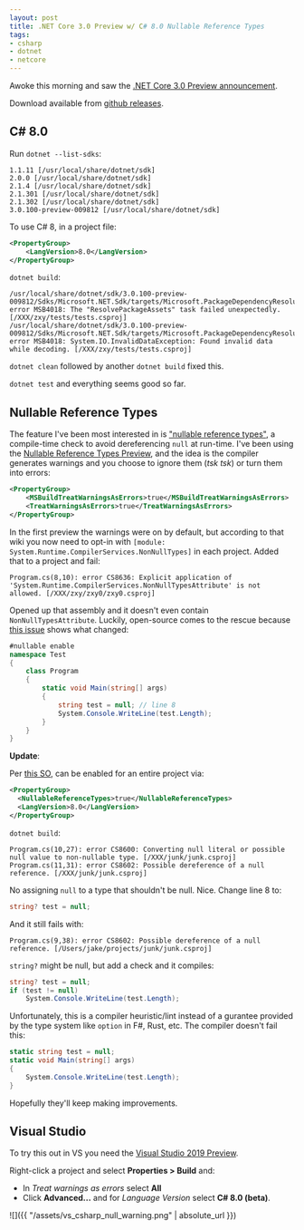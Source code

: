 ```yaml
---
layout: post
title: .NET Core 3.0 Preview w/ C# 8.0 Nullable Reference Types
tags:
- csharp
- dotnet
- netcore
---
```


Awoke this morning and saw the [.NET Core 3.0 Preview announcement](https://blogs.msdn.microsoft.com/dotnet/2018/12/04/announcing-net-core-3-preview-1-and-open-sourcing-windows-desktop-frameworks/).

Download available from [github releases](https://github.com/dotnet/core/blob/master/release-notes/3.0/preview/3.0.0-preview1.md).

## C# 8.0

Run `dotnet --list-sdks`:
```
1.1.11 [/usr/local/share/dotnet/sdk]
2.0.0 [/usr/local/share/dotnet/sdk]
2.1.4 [/usr/local/share/dotnet/sdk]
2.1.301 [/usr/local/share/dotnet/sdk]
2.1.302 [/usr/local/share/dotnet/sdk]
3.0.100-preview-009812 [/usr/local/share/dotnet/sdk]
```

To use C# 8, in a project file:
```xml
<PropertyGroup>
    <LangVersion>8.0</LangVersion>
</PropertyGroup>
```

`dotnet build`:
```
/usr/local/share/dotnet/sdk/3.0.100-preview-009812/Sdks/Microsoft.NET.Sdk/targets/Microsoft.PackageDependencyResolution.targets(220,5): error MSB4018: The "ResolvePackageAssets" task failed unexpectedly. [/XXX/zxy/tests/tests.csproj]
/usr/local/share/dotnet/sdk/3.0.100-preview-009812/Sdks/Microsoft.NET.Sdk/targets/Microsoft.PackageDependencyResolution.targets(220,5): error MSB4018: System.IO.InvalidDataException: Found invalid data while decoding. [/XXX/zxy/tests/tests.csproj]
```

`dotnet clean` followed by another `dotnet build` fixed this.

`dotnet test` and everything seems good so far.

## Nullable Reference Types

The feature I've been most interested in is ["nullable reference types"](https://blogs.msdn.microsoft.com/dotnet/2017/11/15/nullable-reference-types-in-csharp/), a compile-time check to avoid dereferencing `null` at run-time.  I've been using the [Nullable Reference Types Preview](https://github.com/dotnet/csharplang/wiki/Nullable-Reference-Types-Preview), and the idea is the compiler generates warnings and you choose to ignore them (_tsk tsk_) or turn them into errors:
```xml
<PropertyGroup>
    <MSBuildTreatWarningsAsErrors>true</MSBuildTreatWarningsAsErrors>
    <TreatWarningsAsErrors>true</TreatWarningsAsErrors>
</PropertyGroup>
```

In the first preview the warnings were on by default, but according to that wiki you now need to opt-in with `[module: System.Runtime.CompilerServices.NonNullTypes]` in each project.  Added that to a project and fail:

```
Program.cs(8,10): error CS8636: Explicit application of 'System.Runtime.CompilerServices.NonNullTypesAttribute' is not allowed. [/XXX/zxy/zxy0/zxy0.csproj]
```

Opened up that assembly and it doesn't even contain `NonNullTypesAttribute`.  Luckily, open-source comes to the rescue because [this issue](https://github.com/dotnet/roslyn/issues/30583) shows what changed:

```csharp
#nullable enable
namespace Test
{
    class Program
    {
        static void Main(string[] args)
        {
            string test = null; // line 8
            System.Console.WriteLine(test.Length);
        }
    }
}
```

__Update__:

Per [this SO](https://stackoverflow.com/questions/53633538/how-to-enable-nullable-reference-types-feature-of-c-sharp-8-0-for-the-whole-proj), can be enabled for an entire project via:
```xml
<PropertyGroup>
  <NullableReferenceTypes>true</NullableReferenceTypes>
  <LangVersion>8.0</LangVersion>
</PropertyGroup>
```

`dotnet build`:
```
Program.cs(10,27): error CS8600: Converting null literal or possible null value to non-nullable type. [/XXX/junk/junk.csproj]
Program.cs(11,31): error CS8602: Possible dereference of a null reference. [/XXX/junk/junk.csproj]
```

No assigning `null` to a type that shouldn't be null.  Nice. Change line 8 to:
```csharp
string? test = null;
```

And it still fails with:
```
Program.cs(9,38): error CS8602: Possible dereference of a null reference. [/Users/jake/projects/junk/junk.csproj]
```

`string?` might be null, but add a check and it compiles:
```csharp
string? test = null;
if (test != null)
    System.Console.WriteLine(test.Length);
```

Unfortunately, this is a compiler heuristic/lint instead of a gurantee provided by the type system like `option` in F#, Rust, etc.  The compiler doesn't fail this:
```csharp
static string test = null;
static void Main(string[] args)
{
    System.Console.WriteLine(test.Length);
}
```

Hopefully they'll keep making improvements.

## Visual Studio

To try this out in VS you need the [Visual Studio 2019 Preview](https://docs.microsoft.com/en-us/visualstudio/releases/2019/release-notes-preview).

Right-click a project and select __Properties > Build__ and:
- In _Treat warnings as errors_ select __All__
- Click __Advanced...__ and for _Language Version_ select __C# 8.0 (beta)__.


![]({{ "/assets/vs_csharp_null_warning.png" | absolute_url }})